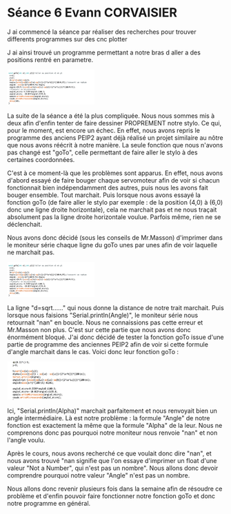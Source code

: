 <h1>Séance 6 Evann CORVAISIER</h1>
<p>J ai commencé la séance par réaliser des recherches pour trouver differents programmes sur des cnc plotter<p>
<p>J ai ainsi trouvé un programme permettant a notre bras d aller a des positions rentré en parametre.<p>
  <img class="fit-picture"
     src="../Image/Fonction goTo_EvannCharlotte.png"
     alt="Fonction goTo"
     width=40% height=10%>
<p>La suite de la séance a été la plus compliquée. Nous nous sommes mis à deux afin d'enfin tenter de faire dessiner PROPREMENT notre stylo. Ce qui, pour le moment, est encore un échec. En effet, nous avons repris le programme des anciens PEIP2 ayant déjà réalisé un projet similaire au nôtre que nous avons réécrit à notre manière. La seule fonction que nous n'avons pas changé est "goTo", celle permettant de faire aller le stylo à des certaines coordonnées.</p>
<p>C'est à ce moment-là que les problèmes sont apparus. En effet, nous avons d'abord essayé de faire bouger chaque servomoteur afin de voir si chacun fonctionnait bien indépendamment des autres, puis nous les avons fait bouger ensemble. Tout marchait. Puis lorsque nous avons essayé la fonction goTo (de faire aller le stylo par exemple : de la position (4,0) à (6,0) donc une ligne droite horizontale), cela ne marchait pas et ne nous traçait absolument pas la ligne droite horizontale voulue. Parfois même, rien ne se déclenchait.</p>
<p>Nous avons donc décidé (sous les conseils de Mr.Masson) d'imprimer dans le moniteur série chaque ligne du goTo unes par unes afin de voir laquelle ne marchait pas.</p>
<img class="fit-picture"
     src="../Image/Fonction goTo_EvannCharlotte.png"
     alt="Fonction goTo"
     width=40% height=10%>
<p>La ligne "d=sqrt......" qui nous donne la distance de notre trait marchait. Puis lorsque nous faisions "Serial.println(Angle)", le moniteur série nous retournait "nan" en boucle. Nous ne connaissions pas cette erreur et Mr.Masson non plus. C'est sur cette partie que nous avons donc énormément bloqué. J'ai donc décidé de tester la fonction goTo issue d'une partie de programme des anciennes PEIP2 afin de voir si cette formule d'angle marchait dans le cas. Voici donc leur fonction goTo :</p>
<img class="fit-picture"
     src="../Image/FonctiongoTo_AnciensPEIP2.png"
     alt="Fonction goTo"
     width=40% height=10%>
<p>Ici, "Serial.println(Alpha)" marchait parfaitement et nous renvoyait bien un angle intermédiaire. Là est notre problème : la formule "Angle" de notre fonction est exactement la même que la formule "Alpha" de la leur. Nous ne comprenons donc pas pourquoi notre moniteur nous renvoie "nan" et non l'angle voulu.</p>
<p>Après le cours, nous avons recherché ce que voulait donc dire "nan", et nous avons trouvé "nan signifie que l'on essaye d'imprimer un float d'une valeur "Not a Number", qui n'est pas un nombre". Nous allons donc devoir comprendre pourquoi notre valeur "Angle" n'est pas un nombre.</p>
<p>Nous allons donc revenir plusieurs fois dans la semaine afin de résoudre ce problème et d'enfin pouvoir faire fonctionner notre fonction goTo et donc notre programme en général.</p>
